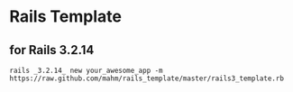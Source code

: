 # Rails Template

## for Rails 3.2.14
```
rails _3.2.14_ new your_awesome_app -m https://raw.github.com/mahm/rails_template/master/rails3_template.rb
```
